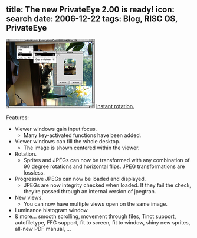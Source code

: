 title: The new PrivateEye 2.00 is ready!
icon: search
date: 2006-12-22
tags: Blog, RISC OS, PrivateEye
----

![PrivateEye 2.00 screenshot.](/software/thumbs/eyesnap1.png)
[Instant rotation.](/software/eyesnap1.png)

Features:

* Viewer windows gain input focus.
  * Many key-activated functions have been added.
* Viewer windows can fill the whole desktop.
  * The image is shown centered within the viewer.
* Rotation.
  * Sprites and JPEGs can now be transformed with any combination of 90 degree rotations and horizontal flips. JPEG transformations are lossless.
* Progressive JPEGs can now be loaded and displayed.
  * JPEGs are now integrity checked when loaded. If they fail the check, they’re passed through an internal version of jpegtran.
* New views.
  * You can now have multiple views open on the same image.
* Luminance histogram window.
* & more... smooth scrolling, movement through files, Tinct support, autofiletype, FFG support, fit to screen, fit to window, shiny new sprites, all-new PDF manual, ...
